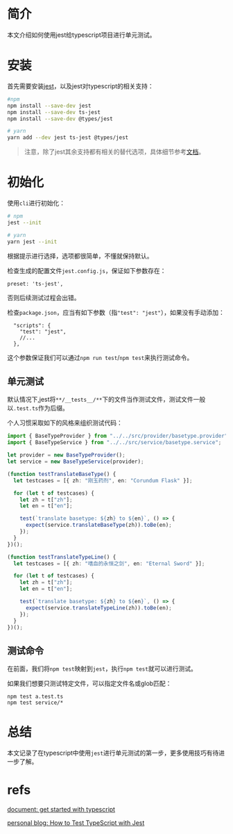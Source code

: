 # 简介

本文介绍如何使用jest给typescript项目进行单元测试。

# 安装

首先需要安装[jest](https://jestjs.io/)，以及jest对typescript的相关支持：

```bash
#npm
npm install --save-dev jest
npm install --save-dev ts-jest
npm install --save-dev @types/jest

# yarn
yarn add --dev jest ts-jest @types/jest
```

> 注意，除了jest其余支持都有相关的替代选项，具体细节参考[文档](https://jestjs.io/docs/getting-started)。

# 初始化

使用`cli`进行初始化：

```bash
# npm
jest --init

# yarn
yarn jest --init
```

根据提示进行选择，选项都很简单，不懂就保持默认。

检查生成的配置文件`jest.config.js`，保证如下参数存在：

```
preset: 'ts-jest',
```

否则后续测试过程会出错。

检查`package.json`，应当有如下参数（指`"test": "jest"`），如果没有手动添加：

```
  "scripts": {
    "test": "jest",
    //...
  },
```

这个参数保证我们可以通过`npm run test`/`npm test`来执行测试命令。

## 单元测试

默认情况下,jest将`**/__tests__/**`下的文件当作测试文件，测试文件一般以`.test.ts`作为后缀。

个人习惯采取如下的风格来组织测试代码：

```ts
import { BaseTypeProvider } from "../../src/provider/basetype.provider";
import { BaseTypeService } from "../../src/service/basetype.service";

let provider = new BaseTypeProvider();
let service = new BaseTypeService(provider);

(function testTranslateBaseType() {
  let testcases = [{ zh: "刚玉药剂", en: "Corundum Flask" }];

  for (let t of testcases) {
    let zh = t["zh"];
    let en = t["en"];

    test(`translate basetype: ${zh} to ${en}`, () => {
      expect(service.translateBaseType(zh)).toBe(en);
    });
  }
})();

(function testTranslateTypeLine() {
  let testcases = [{ zh: "嗜血的永恒之剑", en: "Eternal Sword" }];

  for (let t of testcases) {
    let zh = t["zh"];
    let en = t["en"];

    test(`translate basetype: ${zh} to ${en}`, () => {
      expect(service.translateTypeLine(zh)).toBe(en);
    });
  }
})();
```

## 测试命令

在前面，我们将`npm test`映射到`jest`，执行`npm test`就可以进行测试。

如果我们想要只测试特定文件，可以指定文件名或glob匹配：

```
npm test a.test.ts
npm test service/*
```

# 总结

本文记录了在typescript中使用`jest`进行单元测试的第一步，更多使用技巧有待进一步了解。

# refs

[document: get started with typescript](https://jestjs.io/docs/getting-started#using-typescript)

[personal blog: How to Test TypeScript with Jest](https://medium.com/nerd-for-tech/testing-typescript-with-jest-290eaee9479d)
